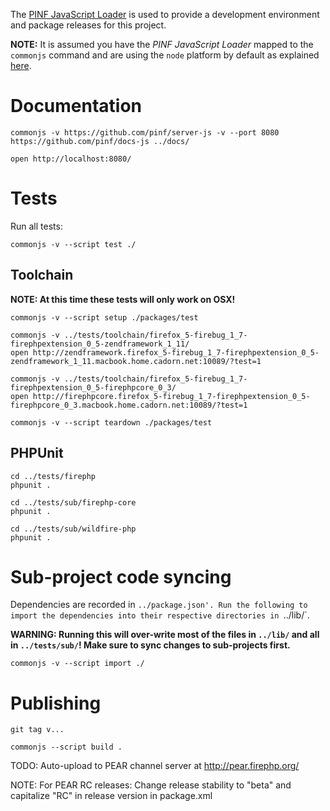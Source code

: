 
The [PINF JavaScript Loader](https://github.com/pinf/loader-js) is used to provide a development environment and package releases for this project.

**NOTE:** It is assumed you have the _PINF JavaScript Loader_ mapped to the `commonjs` command and are using the `node` platform by default as explained [here](https://github.com/pinf/loader-js/blob/master/docs/Setup.md).

Documentation
=============

    commonjs -v https://github.com/pinf/server-js -v --port 8080 https://github.com/pinf/docs-js ../docs/
    
    open http://localhost:8080/


Tests
=====

Run all tests:

    commonjs -v --script test ./

Toolchain
---------

**NOTE: At this time these tests will only work on OSX!**

    commonjs -v --script setup ./packages/test

    commonjs -v ../tests/toolchain/firefox_5-firebug_1_7-firephpextension_0_5-zendframework_1_11/
    open http://zendframework.firefox_5-firebug_1_7-firephpextension_0_5-zendframework_1_11.macbook.home.cadorn.net:10089/?test=1

    commonjs -v ../tests/toolchain/firefox_5-firebug_1_7-firephpextension_0_5-firephpcore_0_3/
    open http://firephpcore.firefox_5-firebug_1_7-firephpextension_0_5-firephpcore_0_3.macbook.home.cadorn.net:10089/?test=1

    commonjs -v --script teardown ./packages/test

PHPUnit
-------

    cd ../tests/firephp
    phpunit .
    
    cd ../tests/sub/firephp-core
    phpunit .

    cd ../tests/sub/wildfire-php
    phpunit .


Sub-project code syncing
========================

Dependencies are recorded in `../package.json'. Run the following to import the dependencies into their
respective directories in `../lib/`.

**WARNING: Running this will over-write most of the files in `../lib/` and all in `../tests/sub/`! Make sure to sync changes to sub-projects first.**

    commonjs -v --script import ./


Publishing
==========

    git tag v...
    
    commonjs --script build .
    
TODO: Auto-upload to PEAR channel server at http://pear.firephp.org/

NOTE: For PEAR RC releases: Change release stability to "beta" and capitalize "RC" in release version in package.xml
